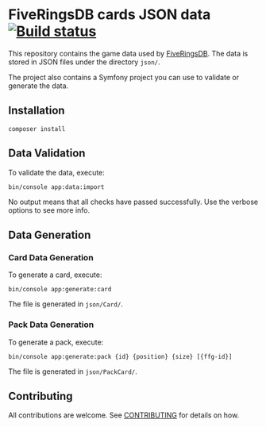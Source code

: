 FiveRingsDB cards JSON data [![Build status](https://travis-ci.org/Alsciende/fiveringsdb-data.svg?branch=master)](https://travis-ci.org/Alsciende/fiveringsdb-data)
=========

This repository contains the game data used by [FiveRingsDB](https://fiveringsdb.com). The data is stored in JSON files under the directory `json/`.

The project also contains a Symfony project you can use to validate or generate the data.

## Installation

```
composer install
```

## Data Validation

To validate the data, execute:
 ```
 bin/console app:data:import
 ```
 No output means that all checks have passed successfully. Use the verbose options to see more info.
 
## Data Generation

### Card Data Generation
 
To generate a card, execute:
```
bin/console app:generate:card
``` 
The file is generated in `json/Card/`.

### Pack Data Generation

To generate a pack, execute: 
```
bin/console app:generate:pack {id} {position} {size} [{ffg-id}]
``` 
The file is generated in `json/PackCard/`.

## Contributing

All contributions are welcome. See [CONTRIBUTING](./CONTRIBUTING.md) for details on how.